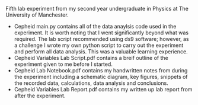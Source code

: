 Fifth lab experiment from my second year undergraduate in Physics at The University of Manchester.

* Cepheid main.py contains all of the data anaylsis code used in the experiment. It is worth noting that I went significantly beyond what was required. The lab script recommended
using ds9 software; however, as a challenge I wrote my own python script to carry out the experiment and perform all data analysis. This was a valuable learning experience.
* Cepheid Variables Lab Script.pdf contains a breif outline of the experiment given to me before I started.
* Cepheid Lab Notebook.pdf contains my handwritten notes from during the experiment including a schematic diagram, key figures, snippets of the recorded data, calculations, data analysis and conclusions.
* Cepheid Variables Lab Report.pdf contains my written up lab report from after the experiment.
